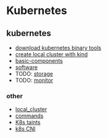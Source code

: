 # Kubernetes

## kubernetes

* [download kubernetes binary tools](download.kubernetes.binary.tools.md)
* [create local cluster with kind](create.local.cluster.with.kind.md)
* [basic-components](basic/README.md)
* [software](software/README.md)
* TODO: [storage](storage/README.md)
* TODO: [monitor](monitor/README.md)

### other
* [local_cluster](local_cluster/README.md)
* [commands](commands.md)
* [K8s taints](resources/k8s_taints.md)
* [k8s CNI](resources/cni.md)

